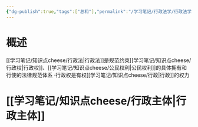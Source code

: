 ```yaml
---
{"dg-publish":true,"tags":["总和"],"permalink":"/学习笔记/行政法学/行政法学/","dgPassFrontmatter":true,"created":"2024-09-12T13:36:03.907+08:00","updated":"2024-09-26T16:01:58.160+08:00"}
---
```


# 概述
[[学习笔记/知识点cheese/行政法\|行政法]]是规范约束[[学习笔记/知识点cheese/行政权\|行政权]]、[[学习笔记/知识点cheese/公民权利\|公民权利]]的具体拥有和行使的法律规范体系
·行政权是有权[[学习笔记/知识点cheese/行政\|行政]]的权力

# [[学习笔记/知识点cheese/行政主体\|行政主体]]
